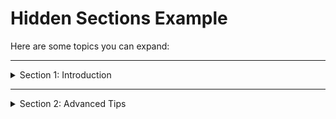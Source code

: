# Hidden Sections Example

Here are some topics you can expand:

---

<details>
  <summary>Section 1: Introduction</summary>

This is the hidden content for **Section 1**.

You can write **Markdown** inside here, including lists:

- Item 1
- Item 2
- Item 3

</details>

---

<details>
  <summary>Section 2: Advanced Tips</summary>

Hidden content for **Section 2**.

You can include **code blocks**:

```javascript
console.log("Hello from hidden section!");
